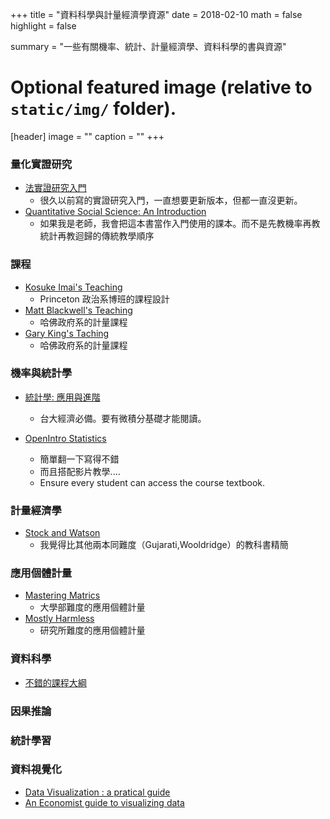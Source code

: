 +++
title = "資料科學與計量經濟學資源"
date = 2018-02-10
math = false
highlight = false

summary = "一些有關機率、統計、計量經濟學、資料科學的書與資源"

# Optional featured image (relative to `static/img/` folder).
[header]
image = ""
caption = ""
+++



### 量化實證研究

- [法實證研究入門](https://medium.com/@adgjlsfhk123/法實證研究入門-7b7677506685)
	- 很久以前寫的實證研究入門，一直想要更新版本，但都一直沒更新。
- [Quantitative Social Science: An Introduction](http://qss.princeton.press)
	- 如果我是老師，我會把這本書當作入門使用的課本。而不是先教機率再教統計再教迴歸的傳統教學順序

### 課程

- [Kosuke Imai's Teaching](https://imai.princeton.edu/teaching/index.html)
	- Princeton 政治系博班的課程設計
- [Matt Blackwell's Teaching](http://www.mattblackwell.org)
	- 哈佛政府系的計量課程
- [Gary King's Taching](https://gking.harvard.edu/classes)
	- 哈佛政府系的計量課程

### 機率與統計學

- [統計學: 應用與進階](http://homepage.ntu.edu.tw/~sschen/Book/Book1.html)
	- 台大經濟必備。要有微積分基礎才能閱讀。
	
- [OpenIntro Statistics]()
	- 簡單翻一下寫得不錯
	- 而且搭配影片教學....
	- Ensure every student can access the course textbook. 

### 計量經濟學

- [Stock and Watson](https://www.pearson.com/us/higher-education/product/Stock-Introduction-to-Econometrics-3rd-Edition/9780138009007.html)
	- 我覺得比其他兩本同難度（Gujarati,Wooldridge）的教科書精簡

### 應用個體計量

- [Mastering Matrics](http://masteringmetrics.com)
	- 大學部難度的應用個體計量
- [Mostly Harmless](http://www.mostlyharmlesseconometrics.com)
	- 研究所難度的應用個體計量

### 資料科學

- [不錯的課程大綱](https://github.com/hadley/stats337)

### 因果推論

### 統計學習

### 資料視覺化

- [Data Visualization : a pratical guide](http://socviz.co/lookatdata.html#)
- [An Economist guide to visualizing data](https://www.aeaweb.org/articles?id=10.1257/jep.28.1.209)